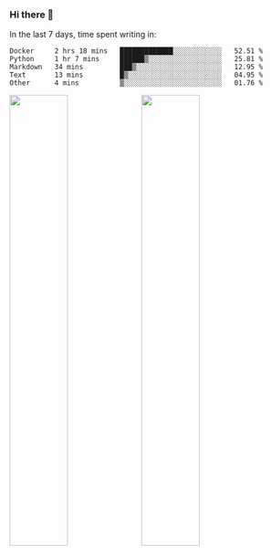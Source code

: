 ### Hi there 👋

In the last 7 days, time spent writing in:

<!--START_SECTION:waka-->
```text
Docker     2 hrs 18 mins   █████████████░░░░░░░░░░░░   52.51 % 
Python     1 hr 7 mins     ██████▒░░░░░░░░░░░░░░░░░░   25.81 % 
Markdown   34 mins         ███▒░░░░░░░░░░░░░░░░░░░░░   12.95 % 
Text       13 mins         █▒░░░░░░░░░░░░░░░░░░░░░░░   04.95 % 
Other      4 mins          ▒░░░░░░░░░░░░░░░░░░░░░░░░   01.76 % 
```
<!--END_SECTION:waka-->

<img src="https://wakatime.com/share/@jimtje/5d0c92de-08f8-4a72-8f2f-6a9693d1e318.svg" width=45% height=45%> <img src="https://wakatime.com/share/@jimtje/501498ae-bda5-4da7-a89d-b40bcdd5556d.svg" width=45% height=45%>
